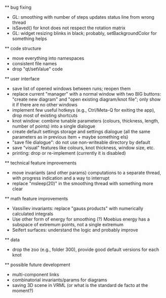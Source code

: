 ** bug fixing

* GL: smoothing with number of steps updates status line from wrong thread
* isSaved() for knot does not respect the rotation matrix
* GL: widget resizing blinks in black; probably, setBackgroundColor for something helps

** code structure

* move everything into namespaces
* consistent file names
* drop "qt/setValue" code

** user interface

* save list of opened windows between runs; reopen them
* replace current "manager" with a normal window with two BIG buttons: "create new diagram" and "open existing diagram/knot file"; only show it if there are no other windows
* implement few useful hotkeys (e.g., Ctrl/Meta-Q for exiting the app), drop most of existing shortcuts
* knot window: combine tunable parameters (colours, thickness, length, number of points) into a single dialogue
* create default settings storage and settings dialogue (all the same parameters as in previous item + maybe something els)
* "save file dialogue": do not use non-writeable directory by default
* save "visual" features like colours, knot thickness, window size, etc.
* printing: drop or re-implement (currently it is disabled)

** technical feature improvements

* move invariants (and other params) computations to a separate thread, with progress indication and a way to interrupt
* replace "msleep(20)" in the smoothing thread with something more clear

** math feature improvements

* Vassiliev invariants: replace "gauss products" with numerically calculated integrals
* Use other form of energy for smoothing (?) Moebius energy has a subspace of extremum points, not a single extremum
* Seifert surfaces: understand the logic and probably improve

** data

* drop the zoo (e.g., folder 300), provide good default versions for each knot

** possible future development

* multi-component links 
* combinatorial invariants/params for diagrams
* saving 3D scene in VRML (or what is the standard de facto at the moment?)
